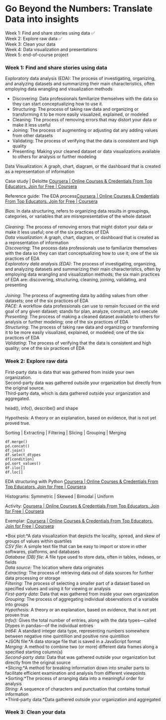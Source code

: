 
# Go Beyond the Numbers: Translate Data into insights
Week 1: Find and share stories using data ✅ <br>
Week 2: Explore raw data ✅<br>
Week 3: Clean your data <br>
Week 4: Data visualization and presentations <br>
Week 5: end-of-course project <br>

### Week 1: Find and share stories using data <br>

Exploratory data analysis (EDA): The process of investigating, organizing, and analyzing datasets and summarizing their main characteristics, often employing data wrangling and visualization methods <br>
* Discovering: Data professionals familiarize themselves with the data so they can start conceptualizing how to use it.
* Structuring: The process of taking raw data and organizing or transforming it to be more easily visualized, explained, or modeled
* Cleaning: The process of removing errors that may distort your data or make it less useful
* Joining: The process of augmenting or adjusting dat any adding values from other datasets
* Validating: The process of verifying that the data is consistent and high quality
* Presenting: Making your cleaned dataset or data visualizations available to others for analysis or further modeling

Data Visualization: A graph, chart, diagram, or the dashboard that is created as a representation of information  <br>

Case study | Deloitte [Coursera | Online Courses & Credentials From Top Educators. Join for Free | Coursera](https://www.coursera.org/learn/go-beyond-the-numbers-translate-data-into-insight/supplement/b7ThI/case-study-deloitte) <br>

Reference guide: The EDA process[Coursera | Online Courses & Credentials From Top Educators. Join for Free | Coursera](https://www.coursera.org/learn/go-beyond-the-numbers-translate-data-into-insight/supplement/MR1G3/reference-guide-the-eda-process)

*Bias*: In data structuring, refers to organizing data results in groupings, categories, or variables that are misrepresentative of the whole dataset <br>				
*Cleaning*: The process of removing errors that might distort your data or make it less useful; one of the six practices of EDA <br>
*Data visualization*: A graph, chart, diagram, or dashboard that is created as a representation of information <br>
*Discovering*: The process data professionals use to familiarize themselves with the data so they can start conceptualizing how to use it; one of the six practices of EDA	 <br>
*Exploratory data analysis (EDA)*: The process of investigating, organizing, and analyzing datasets and summarizing their main characteristics, often by employing data wrangling and visualization methods; the six main practices of EDA are: discovering, structuring, cleaning, joining, validating, and presenting <br>					
*Joining*: The process of augmenting data by adding values from other datasets; one of the six practices of EDA <br>
*PACE*: A workflow data professionals can use to remain focused on the end goal of any given dataset; stands for plan, analyze, construct, and execute <br>
*Presenting*: The process of making a cleaned dataset available to others for analysis or further modeling; one of the six practices of EDA <br>
*Structuring*: The process of taking raw data and organizing or transforming it to be more easily visualized, explained, or modeled; one of the six practices of EDA <br>
*Validating*: The process of verifying that the data is consistent and high quality; one of the six practices of EDA <br>	

### Week 2: Explore raw data <br>

First-party data is data that was gathered from inside your own organization.  <br>
Second-party data was gathered outside your organization but directly from the original source.  <br>
Third-party data, which is data gathered outside your organization and aggregated. <br>

head(), info(), describe() and shape <br>

Hypothesis: A theory or an explanation, based on evidence, that is not yet proved true. <be>

Sorting | Extracting | Filtering | Slicing | Grouping | Merging  <br>

```
df.merge()
pd.concat()
df.join()
df.select_dtypes
df[condition]
pd.sort_values()
df.iloc[]
df.loc[]
```
EDA structuring with Python [Coursera | Online Courses & Credentials From Top Educators. Join for Free | Coursera](https://www.coursera.org/learn/go-beyond-the-numbers-translate-data-into-insight/ungradedLab/WMxxI/annotated-follow-along-guide-eda-structuring-with-python/lab?path=%2Fnotebooks%2FAnnotated%2520follow-along%2520guide_%2520EDA%2520structuring%2520with%2520Python.ipynb) <br>

Histograms: Symmetric | Skewed | Bimodal | Uniform <br>

Activity: [Coursera | Online Courses & Credentials From Top Educators. Join for Free | Coursera](https://www.coursera.org/learn/go-beyond-the-numbers-translate-data-into-insight/ungradedLab/gr3qN/activity-structure-your-data/lab?path=%2Fnotebooks%2FActivity_Structure%2520your%2520data.ipynb) <br>

Exemplar: [Coursera | Online Courses & Credentials From Top Educators. Join for Free | Coursera](https://www.coursera.org/learn/go-beyond-the-numbers-translate-data-into-insight/ungradedLab/A0hlQ/exemplar-structure-your-data/lab?path=%2Fnotebooks%2FExemplar_Structure%2520your%2520data.ipynb) <br>

*Box plot:*A data visualization that depicts the locality, spread, and skew of groups of values within quartiles <br>
*CSV file*: A simple text file that can be easy to import or store in other softwares, platforms, and databases <br>
*Database (DB) file*: A file type used to store data, often in tables, indexes, or fields <br>
*Data source:* The location where data originates <br>
*Extracting:* The process of retrieving data out of data sources for further data processing or storage <br>
*Filtering:* The process of selecting a smaller part of a dataset based on specified values and using it for viewing or analysis <br>
*First-party data:* Data that was gathered from inside your own organization <br>
*Grouping*: The process of aggregating individual observations of a variable into groups <br>
*Hypothesis:* A theory or an explanation, based on evidence, that is not yet proven true <br>
*Info():* Gives the total number of entries, along with the data types—called Dtypes in pandas—of the individual entries <br>
*Int64:* A standard integer data type, representing numbers somewhere between negative nine quintillion and positive nine quintillion <br>
*JSON file:*A data storage file that is saved in a JavaScript format <br>
*Merging:* A method to combine two (or more) different data frames along a specified starting column(s) <br>
*Second-party data:* Data that was gathered outside your organization but directly from the original source <br>
*Slicing:*A method for breaking information down into smaller parts to facilitate efficient examination and analysis from different viewpoints <br>
*Sorting:*The process of arranging data into a meaningful order for analysis <br>
*String:* A sequence of characters and punctuation that contains textual information <br>
*Third-party data:*Data gathered outside your organization and aggregated <br>

### Week 3: Clean your data  <br>
